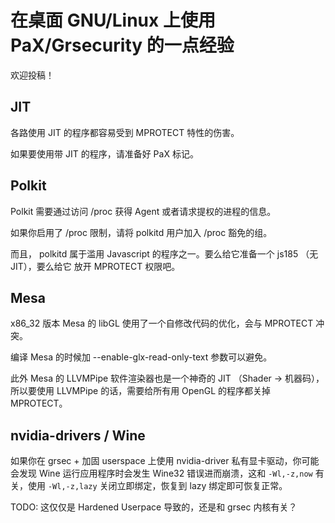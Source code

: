 # 在桌面 GNU/Linux 上使用 PaX/Grsecurity 的一点经验

欢迎投稿！

## JIT

各路使用 JIT 的程序都容易受到 MPROTECT 特性的伤害。

如果要使用带 JIT 的程序，请准备好 PaX 标记。

## Polkit

Polkit 需要通过访问 /proc 获得 Agent 或者请求提权的进程的信息。

如果你启用了 /proc 限制，请将 polkitd 用户加入 /proc 豁免的组。

而且， polkitd 属于滥用 Javascript 的程序之一。要么给它准备一个 js185 （无 JIT），要么给它
放开 MPROTECT 权限吧。

## Mesa

x86\_32 版本 Mesa 的 libGL 使用了一个自修改代码的优化，会与 MPROTECT 冲突。

编译 Mesa 的时候加 --enable-glx-read-only-text 参数可以避免。

此外 Mesa 的 LLVMPipe 软件渲染器也是一个神奇的 JIT （Shader -> 机器码），所以要使用 LLVMPipe 的话，需要给所有用 OpenGL 的程序都关掉 MPROTECT。

## nvidia-drivers / Wine

如果你在 grsec + 加固 userspace 上使用 nvidia-driver 私有显卡驱动，你可能会发现 Wine 运行应用程序时会发生 Wine32 错误进而崩溃，这和 `-Wl,-z,now` 有关，使用 `-Wl,-z,lazy` 关闭立即绑定，恢复到 lazy 绑定即可恢复正常。

TODO: 这仅仅是 Hardened Userpace 导致的，还是和 grsec 内核有关？
